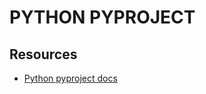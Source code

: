 # PYTHON PYPROJECT

## Resources

- [Python pyproject docs](https://setuptools.pypa.io/en/latest/userguide/pyproject_config.html)
